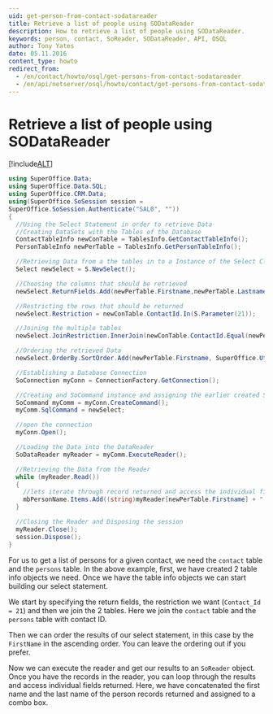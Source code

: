 ```yaml
---
uid: get-person-from-contact-sodatareader
title: Retrieve a list of people using SODataReader
description: How to retrieve a list of people using SODataReader.
keywords: person, contact, SoReader, SODataReader, API, OSQL
author: Tony Yates
date: 05.11.2016
content_type: howto
redirect_from:
  - /en/contact/howto/osql/get-persons-from-contact-sodatareader
  - /en/api/netserver/osql/howto/contact/get-persons-from-contact-sodatareader
---
```


# Retrieve a list of people using SODataReader

[!include[ALT](../../../includes/note-using-sodatareader.md)]

```csharp
using SuperOffice.Data;
using SuperOffice.Data.SQL;
using SuperOffice.CRM.Data;
using(SuperOffice.SoSession session =
SuperOffice.SoSession.Authenticate("SAL0", ""))
{
  //Using the Select Statement in order to retrieve Data
  //Creating DataSets with the Tables of the Database
  ContactTableInfo newConTable = TablesInfo.GetContactTableInfo();
  PersonTableInfo newPerTable = TablesInfo.GetPersonTableInfo();

  //Retrieving Data from a the tables in to a Instance of the Select Class
  Select newSelect = S.NewSelect();

  //Choosing the columns that should be retrieved
  newSelect.ReturnFields.Add(newPerTable.Firstname,newPerTable.Lastname);

  //Restricting the rows that should be returned
  newSelect.Restriction = newConTable.ContactId.In(S.Parameter(21));

  //Joining the multiple tables
  newSelect.JoinRestriction.InnerJoin(newConTable.ContactId.Equal(newPerTable.ContactId));

  //Ordering the retrieved Data
  newSelect.OrderBy.SortOrder.Add(newPerTable.Firstname, SuperOffice.Util.OrderBySortType.ASC);

  //Establishing a Database Connection
  SoConnection myConn = ConnectionFactory.GetConnection();

  //Creating and SoCommand instance and assigning the earlier created Select statement
  SoCommand myComm = myConn.CreateCommand();
  myComm.SqlCommand = newSelect;

  //open the connection
  myConn.Open();

  //Loading the Data into the DataReader
  SoDataReader myReader = myComm.ExecuteReader();

  //Retrieving the Data from the Reader
  while (myReader.Read())
  {
    //lets iterate through record returned and access the individual fields returned 
    mbPersonName.Items.Add((string)myReader[newPerTable.Firstname] + " " + myReader[newPerTable.Lastname]);
  }

  //Closing the Reader and Disposing the session
  myReader.Close();
  session.Dispose();
}
```

For us to get a list of persons for a given contact, we need the `contact` table and the `persons` table. In the above example, first, we have created 2 table info objects we need. Once we have the table info objects we can start building our select statement.

We start by specifying the return fields, the restriction we want (`Contact_Id = 21`) and then we join the 2 tables. Here we join the `contact` table and the `persons` table with contact ID.

Then we can order the results of our select statement, in this case by the `FirstName` in the ascending order. You can leave the ordering out if you prefer.

Now we can execute the reader and get our results to an `SoReader` object. Once you have the records in the reader, you can loop through the results and access individual fields returned. Here, we have concatenated the first name and the last name of the person records returned and assigned to a combo box.
